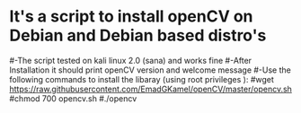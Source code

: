 # It's a script to install openCV on Debian and Debian based distro's
#-The script tested on kali linux 2.0 (sana) and works fine
#-After Installation it should print openCV version and welcome message
#-Use the following commands to install the libaray (using root privileges ):
#wget https://raw.githubusercontent.com/EmadGKamel/openCV/master/opencv.sh
#chmod 700 opencv.sh
#./opencv
